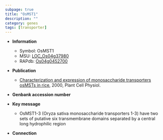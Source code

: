 ```yaml
---
subpage: true
title: "OsMST1"
description: ""
category: genes
tags: [transporter]
---
```


* **Information**  
    + Symbol: OsMST1  
    + MSU: [LOC_Os04g37980](http://rice.plantbiology.msu.edu/cgi-bin/ORF_infopage.cgi?orf=LOC_Os04g37980)  
    + RAPdb: [Os04g0452700](http://rapdb.dna.affrc.go.jp/viewer/gbrowse_details/irgsp1?name=Os04g0452700)  

* **Publication**  
    + [Characterization and expression of monosaccharide transporters osMSTs in rice](http://www.ncbi.nlm.nih.gov/pubmed?term=Characterization+and+expression+of+monosaccharide+transporters+osMSTs+in+rice%5BTitle%5D), 2000, Plant Cell Physiol.

* **Genbank accession number**  

* **Key message**  
    + OsMST1-3 (Oryza sativa monosaccharide transporters 1-3) have two sets of putative six transmembrane domains separated by a central long hydrophilic region

* **Connection**  



